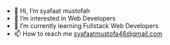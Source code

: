 - 👋 Hi, I’m syafaat mustofah
- 👀 I’m interested in Web Developers
- 🌱 I’m currently learning Fullstack Web Developers
- 📫 How to reach me syafaatmustofa46@gmail.com

<!---
syafaatmustofa/syafaatmustofa is a ✨ special ✨ repository because its `README.md` (this file) appears on your GitHub profile.
You can click the Preview link to take a look at your changes.
--->
